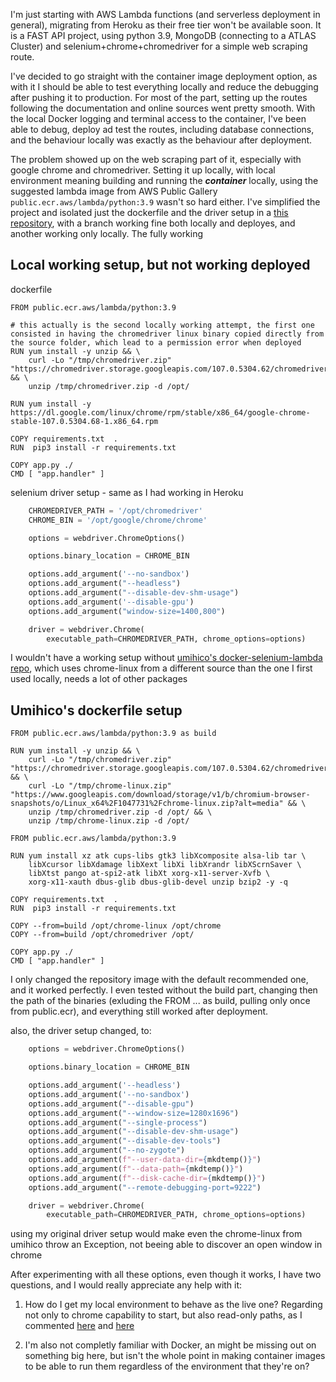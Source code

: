 I'm just starting with AWS Lambda functions (and serverless deployment in general), migrating from Heroku as their free tier won't be available soon. It is a FAST API project, using python 3.9, MongoDB (connecting to a ATLAS Cluster) and selenium+chrome+chromedriver for a simple web scraping route.

I've decided to go straight with the container image deployment option, as with it I should be able to test everything locally and reduce the debugging after pushing it to production. For most of the part, setting up the routes following the documentation and online sources went pretty smooth. With the local Docker logging and terminal access to the container, I've been able to debug, deploy ad test the routes, including database connections, and the behaviour locally was exactly as the behaviour after deployment.

The problem showed up on the web scraping part of it, especially with google chrome and chromedriver.
Setting it up locally, with local environment meaning building and running the **_container_** locally, using the suggested lambda image from AWS Public Gallery `public.ecr.aws/lambda/python:3.9` wasn't so hard either. I've simplified the project and isolated just the dockerfile and the driver setup in a [this repository](https://github.com/richardnm-2/fastapi_aws), with a branch working fine both locally and deployes, and another working only locally. The fully working

## Local working setup, but not working deployed

dockerfile

```docker
FROM public.ecr.aws/lambda/python:3.9

# this actually is the second locally working attempt, the first one consisted in having the chromedriver linux binary copied directly from the source folder, which lead to a permission error when deployed
RUN yum install -y unzip && \
    curl -Lo "/tmp/chromedriver.zip" "https://chromedriver.storage.googleapis.com/107.0.5304.62/chromedriver_linux64.zip" && \
    unzip /tmp/chromedriver.zip -d /opt/

RUN yum install -y https://dl.google.com/linux/chrome/rpm/stable/x86_64/google-chrome-stable-107.0.5304.68-1.x86_64.rpm

COPY requirements.txt  .
RUN  pip3 install -r requirements.txt

COPY app.py ./
CMD [ "app.handler" ]
```

selenium driver setup - same as I had working in Heroku

```python
    CHROMEDRIVER_PATH = '/opt/chromedriver'
    CHROME_BIN = '/opt/google/chrome/chrome'

    options = webdriver.ChromeOptions()

    options.binary_location = CHROME_BIN

    options.add_argument('--no-sandbox')
    options.add_argument("--headless")
    options.add_argument("--disable-dev-shm-usage")
    options.add_argument('--disable-gpu')
    options.add_argument("window-size=1400,800")

    driver = webdriver.Chrome(
        executable_path=CHROMEDRIVER_PATH, chrome_options=options)
```

I wouldn't have a working setup without [umihico's docker-selenium-lambda repo](https://github.com/umihico/docker-selenium-lambda), which uses chrome-linux from a different source than the one I first used locally, needs a lot of other packages

## Umihico's dockerfile setup

```docker
FROM public.ecr.aws/lambda/python:3.9 as build

RUN yum install -y unzip && \
    curl -Lo "/tmp/chromedriver.zip" "https://chromedriver.storage.googleapis.com/107.0.5304.62/chromedriver_linux64.zip" && \
    curl -Lo "/tmp/chrome-linux.zip" "https://www.googleapis.com/download/storage/v1/b/chromium-browser-snapshots/o/Linux_x64%2F1047731%2Fchrome-linux.zip?alt=media" && \
    unzip /tmp/chromedriver.zip -d /opt/ && \
    unzip /tmp/chrome-linux.zip -d /opt/

FROM public.ecr.aws/lambda/python:3.9

RUN yum install xz atk cups-libs gtk3 libXcomposite alsa-lib tar \
    libXcursor libXdamage libXext libXi libXrandr libXScrnSaver \
    libXtst pango at-spi2-atk libXt xorg-x11-server-Xvfb \
    xorg-x11-xauth dbus-glib dbus-glib-devel unzip bzip2 -y -q

COPY requirements.txt  .
RUN  pip3 install -r requirements.txt

COPY --from=build /opt/chrome-linux /opt/chrome
COPY --from=build /opt/chromedriver /opt/

COPY app.py ./
CMD [ "app.handler" ]
```
I only changed the repository image with the default recommended one, and it worked perfectly. I even tested without the build part, changing then the path of the binaries (exluding the FROM ... as build, pulling only once from public.ecr), and everything still worked after deployment.

also, the driver setup changed, to:
```python
    options = webdriver.ChromeOptions()

    options.binary_location = CHROME_BIN

    options.add_argument('--headless')
    options.add_argument('--no-sandbox')
    options.add_argument("--disable-gpu")
    options.add_argument("--window-size=1280x1696")
    options.add_argument("--single-process")
    options.add_argument("--disable-dev-shm-usage")
    options.add_argument("--disable-dev-tools")
    options.add_argument("--no-zygote")
    options.add_argument(f"--user-data-dir={mkdtemp()}")
    options.add_argument(f"--data-path={mkdtemp()}")
    options.add_argument(f"--disk-cache-dir={mkdtemp()}")
    options.add_argument("--remote-debugging-port=9222")

    driver = webdriver.Chrome(
        executable_path=CHROMEDRIVER_PATH, chrome_options=options)
```

using my original driver setup would make even the chrome-linux from umihico throw an Exception, not beeing able to discover an open window in chrome

After experimenting with all these options, even though it works, I have two questions, and I would really appreciate any help with it:

1. How do I get my local environment to behave as the live one? Regarding not only to chrome capability to start, but also read-only paths, as I commented [here](https://stackoverflow.com/questions/65429877/aws-lambda-container-running-selenium-with-headless-chrome-works-locally-but-not) and [here]()

2. I'm also not completly familiar with Docker, an might be missing out on something big here, but isn't the whole point in making container images to be able to run them regardless of the environment that they're on?